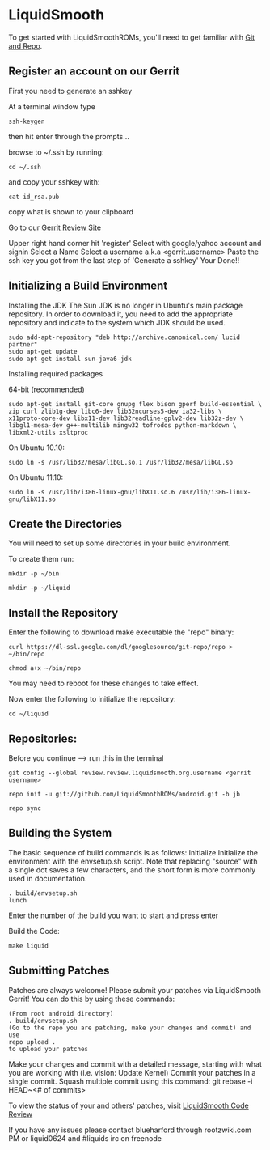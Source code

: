 LiquidSmooth
===========
To get started with LiquidSmoothROMs, you'll need to get
familiar with [Git and Repo](http://source.android.com/source/version-control.html).

Register an account on our Gerrit
---------------
First you need to generate an sshkey

At a terminal window type

    ssh-keygen

then hit enter through the prompts...

browse to ~/.ssh by running:

    cd ~/.ssh
    
and copy your sshkey with:

    cat id_rsa.pub
    
copy what is shown to your clipboard

Go to our [Gerrit Review Site](http://review.liquidsmooth.org)

Upper right hand corner hit 'register'
Select with google/yahoo account and signin
Select a Name
Select a username <!write this down!> a.k.a <gerrit.username>
Paste the ssh key you got from the last step of 'Generate a sshkey'
Your Done!!

Initializing a Build Environment
--------------------------

Installing the JDK
The Sun JDK is no longer in Ubuntu's main package repository. In order to download it, you need to add the appropriate repository and indicate to the system which JDK should be used.


    sudo add-apt-repository "deb http://archive.canonical.com/ lucid partner"
    sudo apt-get update
    sudo apt-get install sun-java6-jdk
    
    
Installing required packages

64-bit (recommended)


    sudo apt-get install git-core gnupg flex bison gperf build-essential \
    zip curl zlib1g-dev libc6-dev lib32ncurses5-dev ia32-libs \
    x11proto-core-dev libx11-dev lib32readline-gplv2-dev lib32z-dev \
    libgl1-mesa-dev g++-multilib mingw32 tofrodos python-markdown \
    libxml2-utils xsltproc
    
    
On Ubuntu 10.10:


    sudo ln -s /usr/lib32/mesa/libGL.so.1 /usr/lib32/mesa/libGL.so
    
On Ubuntu 11.10:


    sudo ln -s /usr/lib/i386-linux-gnu/libX11.so.6 /usr/lib/i386-linux-gnu/libX11.so

Create the Directories
----------------------

You will need to set up some directories in your build environment.

To create them run:

    mkdir -p ~/bin 

    mkdir -p ~/liquid


Install the Repository
----------------------

Enter the following to download make executable the "repo" binary:

    curl https://dl-ssl.google.com/dl/googlesource/git-repo/repo > ~/bin/repo

    chmod a+x ~/bin/repo

You may need to reboot for these changes to take effect. 


Now enter the following to initialize the repository:

    cd ~/liquid

Repositories:
---------------

Before you continue --> run this in the terminal

	git config --global review.review.liquidsmooth.org.username <gerrit username>

    repo init -u git://github.com/LiquidSmoothROMs/android.git -b jb

    repo sync


Building the System
---------------

The basic sequence of build commands is as follows:
Initialize
Initialize the environment with the envsetup.sh script. Note that replacing "source" with a single dot saves a few characters, and the short form is more commonly used in documentation.


    . build/envsetup.sh
    lunch

Enter the number of the build you want to start and press enter



Build the Code:


    make liquid


Submitting Patches
------------------
Patches are always welcome!  Please submit your patches via LiquidSmooth Gerrit!
You can do this by using these commands:

    (From root android directory)
    . build/envsetup.sh
    (Go to the repo you are patching, make your changes and commit) and use
    repo upload .
    to upload your patches


Make your changes and commit with a detailed message, starting with what you are working with (i.e. vision: Update Kernel)
Commit your patches in a single commit. Squash multiple commit using this command: git rebase -i HEAD~<# of commits>

To view the status of your and others' patches, visit [LiquidSmooth Code Review](http://review.liquidsmooth.org/)


If you have any issues please contact blueharford through rootzwiki.com PM or liquid0624 and #liquids irc on freenode
